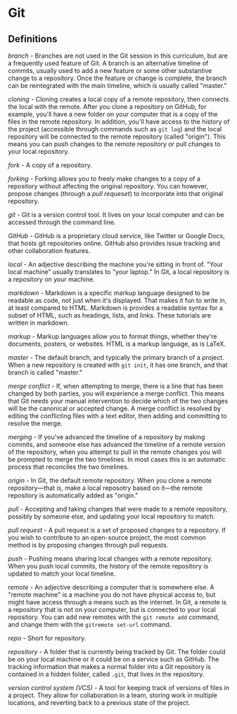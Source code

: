 # Git

## Definitions

*branch* - Branches are not used in the Git session in this curriculum, but are a frequently used feature of Git. A branch is an alternative timeline of commits, usually used to add a new feature or some other substantive change to a repository. Once the feature or change is complete, the branch can be reintegrated with the main timeline, which is usually called "master."  

*cloning* - Cloning creates a local copy of a remote repository, then connects the local with the remote. After you clone a repository on GitHub, for example, you'll have a new folder on your computer that is a copy of the files in the remote repository. In addition, you'll have access to the history of the project (accessible through commands such as `git log`) and the local repository will be connected to the remote repository (called "origin"). This means you can push changes to the remote repository or pull changes to your local repository.  

*fork* - A copy of a repository.  

*forking* - Forking allows you to freely make changes to a copy of a repository without affecting the original repository. You can however, propose changes (through a *pull requeset*) to incorporate into that original repository.  

*git* - Git is a version control tool. It lives on your local computer and can be accessed through the command line.  

*GitHub* - GitHub is a proprietary cloud service, like Twitter or Google Docs, that hosts git repositories online. GitHub also provides issue tracking and other collaboration features.  

*local* - An adjective describing the machine you're sitting in front of. "Your local machine" usually translates to "your laptop." In Git, a local repository is a repository on your machine.  

*markdown* - Markdown is a specific markup language designed to be readable as code, not just when it's displayed. That makes it fun to write in, at least compared to HTML. Markdown is provides a readable syntax for a subset of HTML, such as headings, lists, and links. These tutorials are written in markdown.  

*markup* - Markup languages allow you to format things, whether they're documents, posters, or websites. HTML is a markup language, as is LaTeX.  

*master* - The default branch, and typically the primary branch of a project. When a new repository is created with `git init`, it has one branch, and that branch is called "master."

*merge conflict* - If, when attempting to merge, there is a line that has been changed by both parties, you will experience a merge conflict. This means that Git needs your manual intervention to decide which of the two changes will be the canonical or accepted change. A merge conflict is resolved by editing the conflicting files with a text editor, then adding and committing to resolve the merge.  

*merging* - If you've advanced the timeline of a repository by making commits, and someone else has advanced the timeline of a remote version of the repository, when you attempt to pull in the remote changes you will be prompted to merge the two timelines. In most cases this is an automatic process that reconciles the two timelines.  

*origin* - In Git, the default remote repository. When you clone a remote repository—that is, make a local reposotry based on it—the remote repository is automatically added as "origin."

*pull* - Accepting and taking changes that were made to a remote repository, possibly by someone else, and updating your local repository to match.  

*pull request* - A pull request is a set of proposed changes to a repository. If you wish to contribute to an open-source project, the most common method is by proposing changes through pull requests.  

*push* - Pushing means sharing local changes with a remote repository. When you push local commits, the history of the remote repository is updated to match your local timeline.

*remote* - An adjective describing a computer that is somewhere else. A "remote machine" is a machine you do not have physical access to, but might have access through a means such as the internet. In Git, a remote is a repository that is not on your computer, but is connected to your local repository. You can add new remotes with the `git remote add` command, and change them with the `gitremote set-url` command.

*repo* - Short for repository.  

*repository* - A folder that is currently being tracked by Git. The folder could be on your local machine or it could be on a service such as GitHub. The tracking information that makes a normal folder into a Git repository is contained in a hidden folder, called `.git`, that lives in the repository.

*version control system (VCS)* - A tool for keeping track of versions of files in a project. They allow for collaboration in a team, storing work in multiple locations, and reverting back to a previous state of the project.

